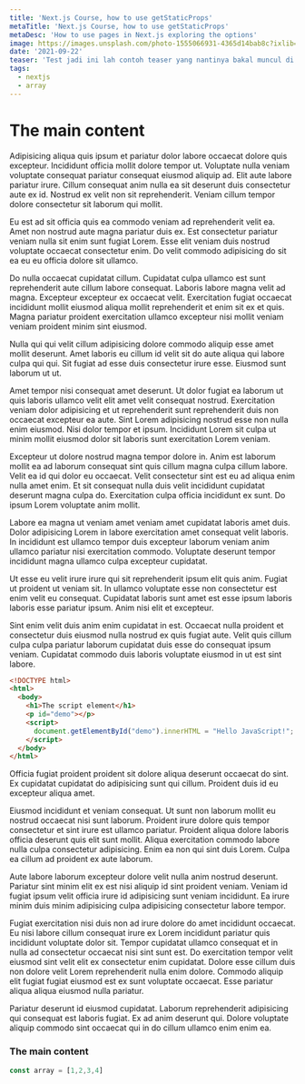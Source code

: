 ```yaml
---
title: 'Next.js Course, how to use getStaticProps'
metaTitle: 'Next.js Course, how to use getStaticProps'
metaDesc: 'How to use pages in Next.js exploring the options'
image: https://images.unsplash.com/photo-1555066931-4365d14bab8c?ixlib=rb-4.0.3&ixid=MnwxMjA3fDB8MHxwaG90by1wYWdlfHx8fGVufDB8fHx8&auto=format&fit=crop&w=2670&q=80
date: '2021-09-22'
teaser: 'Test jadi ini lah contoh teaser yang nantinya bakal muncul di thumbnail, okeee.'
tags:
  - nextjs
  - array
---
```


# The main content
Adipisicing aliqua quis ipsum et pariatur dolor labore occaecat dolore quis excepteur. Incididunt officia mollit dolore tempor ut. Voluptate nulla veniam voluptate consequat pariatur consequat eiusmod aliquip ad. Elit aute labore pariatur irure. Cillum consequat anim nulla ea sit deserunt duis consectetur aute ex id. Nostrud ex velit non sit reprehenderit. Veniam cillum tempor dolore consectetur sit laborum qui mollit.

Eu est ad sit officia quis ea commodo veniam ad reprehenderit velit ea. Amet non nostrud aute magna pariatur duis ex. Est consectetur pariatur veniam nulla sit enim sunt fugiat Lorem. Esse elit veniam duis nostrud voluptate occaecat consectetur enim. Do velit commodo adipisicing do sit ea eu eu officia dolore sit ullamco.

Do nulla occaecat cupidatat cillum. Cupidatat culpa ullamco est sunt reprehenderit aute cillum labore consequat. Laboris labore magna velit ad magna. Excepteur excepteur ex occaecat velit. Exercitation fugiat occaecat incididunt mollit eiusmod aliqua mollit reprehenderit et enim sit ex et quis. Magna pariatur proident exercitation ullamco excepteur nisi mollit veniam veniam proident minim sint eiusmod.

Nulla qui qui velit cillum adipisicing dolore commodo aliquip esse amet mollit deserunt. Amet laboris eu cillum id velit sit do aute aliqua qui labore culpa qui qui. Sit fugiat ad esse duis consectetur irure esse. Eiusmod sunt laborum ut ut.

Amet tempor nisi consequat amet deserunt. Ut dolor fugiat ea laborum ut quis laboris ullamco velit elit amet velit consequat nostrud. Exercitation veniam dolor adipisicing et ut reprehenderit sunt reprehenderit duis non occaecat excepteur ea aute. Sint Lorem adipisicing nostrud esse non nulla enim eiusmod. Nisi dolor tempor et ipsum. Incididunt Lorem sit culpa ut minim mollit eiusmod dolor sit laboris sunt exercitation Lorem veniam.

Excepteur ut dolore nostrud magna tempor dolore in. Anim est laborum mollit ea ad laborum consequat sint quis cillum magna culpa cillum labore. Velit ea id qui dolor eu occaecat. Velit consectetur sint est eu ad aliqua enim nulla amet enim. Et sit consequat nulla duis velit incididunt cupidatat deserunt magna culpa do. Exercitation culpa officia incididunt ex sunt. Do ipsum Lorem voluptate anim mollit.

Labore ea magna ut veniam amet veniam amet cupidatat laboris amet duis. Dolor adipisicing Lorem in labore exercitation amet consequat velit laboris. In incididunt est ullamco tempor duis excepteur laborum veniam anim ullamco pariatur nisi exercitation commodo. Voluptate deserunt tempor incididunt magna ullamco culpa excepteur cupidatat.

Ut esse eu velit irure irure qui sit reprehenderit ipsum elit quis anim. Fugiat ut proident ut veniam sit. In ullamco voluptate esse non consectetur est enim velit eu consequat. Cupidatat laboris sunt amet est esse ipsum laboris laboris esse pariatur ipsum. Anim nisi elit et excepteur.

Sint enim velit duis anim enim cupidatat in est. Occaecat nulla proident et consectetur duis eiusmod nulla nostrud ex quis fugiat aute. Velit quis cillum culpa culpa pariatur laborum cupidatat duis esse do consequat ipsum veniam. Cupidatat commodo duis laboris voluptate eiusmod in ut est sint labore.

```html
<!DOCTYPE html>
<html>
  <body>
    <h1>The script element</h1>
    <p id="demo"></p>
    <script>
      document.getElementById("demo").innerHTML = "Hello JavaScript!";
    </script>
  </body>
</html>
```

Officia fugiat proident proident sit dolore aliqua deserunt occaecat do sint. Ex cupidatat cupidatat do adipisicing sunt qui cillum. Proident duis id eu excepteur aliqua amet.

Eiusmod incididunt et veniam consequat. Ut sunt non laborum mollit eu nostrud occaecat nisi sunt laborum. Proident irure dolore quis tempor consectetur et sint irure est ullamco pariatur. Proident aliqua dolore laboris officia deserunt quis elit sunt mollit. Aliqua exercitation commodo labore nulla culpa consectetur adipisicing. Enim ea non qui sint duis Lorem. Culpa ea cillum ad proident ex aute laborum.

Aute labore laborum excepteur dolore velit nulla anim nostrud deserunt. Pariatur sint minim elit ex est nisi aliquip id sint proident veniam. Veniam id fugiat ipsum velit officia irure id adipisicing sunt veniam incididunt. Ea irure minim duis minim adipisicing culpa adipisicing consectetur labore tempor.

Fugiat exercitation nisi duis non ad irure dolore do amet incididunt occaecat. Eu nisi labore cillum consequat irure ex Lorem incididunt pariatur quis incididunt voluptate dolor sit. Tempor cupidatat ullamco consequat et in nulla ad consectetur occaecat nisi sint sunt est. Do exercitation tempor velit eiusmod sint velit elit ex consectetur enim cupidatat. Dolore esse cillum duis non dolore velit Lorem reprehenderit nulla enim dolore. Commodo aliquip elit fugiat fugiat eiusmod est ex sunt voluptate occaecat. Esse pariatur aliqua aliqua eiusmod nulla pariatur.

Pariatur deserunt id eiusmod cupidatat. Laborum reprehenderit adipisicing qui consequat est laboris fugiat. Ex ad anim deserunt qui. Dolore voluptate aliquip commodo sint occaecat qui in do cillum ullamco enim enim ea.
### The main content
```javascript
const array = [1,2,3,4]
```
